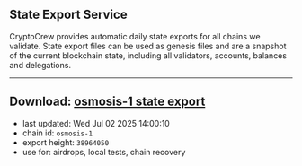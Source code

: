## State Export Service
CryptoCrew provides automatic daily state exports for all chains we validate. State export files can be used as genesis files and are a snapshot of the current blockchain state, including all validators, accounts, balances and delegations.

---
**Download: [osmosis-1 state export](https://dl-eu2.ccvalidators.com/SERVICE/osmosis/osmosis-1_export_38964050.json)**
---

- last updated: Wed Jul 02 2025 14:00:10
- chain id: `osmosis-1`
- export height: `38964050`
- use for: airdrops, local tests, chain recovery
